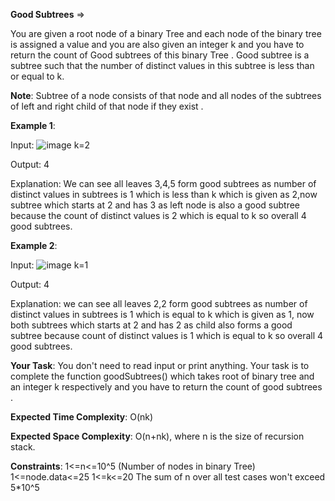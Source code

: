 **Good Subtrees** =>

You are given a root node of a binary Tree and each node of the binary tree is assigned a value and you are also given an integer k and you have to return the count of Good subtrees of this binary Tree . Good subtree is a subtree such that the number of distinct values in this subtree is less than or equal to k.

**Note**: Subtree of a node consists of that node and all nodes of the subtrees of left and right child of that node if they exist .

**Example 1**:

Input:
![image](https://media.geeksforgeeks.org/img-practice/1_page-0001-1664728043.jpg)
k=2 

Output: 4 

Explanation: We can see all leaves 3,4,5 form good subtrees as number of distinct values in subtrees is 1 which is less than k which is given as 2,now subtree which starts at 2 and has 3 as left node is also a good subtree because the count of distinct values is 2 which is equal to k so overall 4 good subtrees. 

**Example 2**:

Input:
![image](https://media.geeksforgeeks.org/img-practice/2_page-0001-1664728091.jpg)
k=1 

Output: 4 

Explanation: we can see all leaves 2,2 form good subtrees as number of distinct values in subtrees is 1 which is equal to k which is given as 1, now both subtrees which starts at 2 and has 2 as child also forms a good subtree because count of distinct values is 1 which is equal to k so overall 4 good subtrees. 

**Your Task**: You don't need to read input or print anything. Your task is to complete the function goodSubtrees() which takes root of binary tree and an integer k respectively and you have to return the count of good subtrees .

**Expected Time Complexity**: O(nk) 

**Expected Space Complexity**: O(n+nk), where n is the size of recursion stack.

**Constraints**: 1<=n<=10^5 (Number of nodes in binary Tree) 1<=node.data<=25 1<=k<=20 The sum of n over all test cases won't exceed 5*10^5